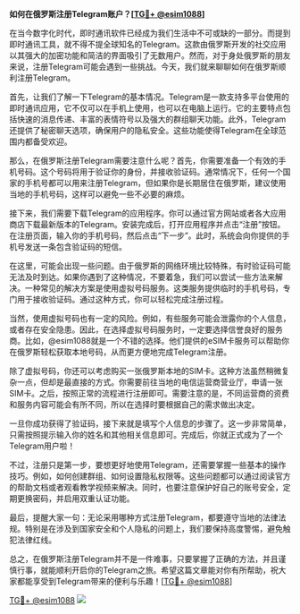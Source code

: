 **如何在俄罗斯注册Telegram账户？[[TG💪+ @esim1088](https://t.me/s/esim1088)]**

在当今数字化时代，即时通讯软件已经成为我们生活中不可或缺的一部分。而提到即时通讯工具，就不得不提全球知名的Telegram。这款由俄罗斯开发的社交应用以其强大的加密功能和简洁的界面吸引了无数用户。然而，对于身处俄罗斯的朋友来说，注册Telegram可能会遇到一些挑战。今天，我们就来聊聊如何在俄罗斯顺利注册Telegram。

首先，让我们了解一下Telegram的基本情况。Telegram是一款支持多平台使用的即时通讯应用，它不仅可以在手机上使用，也可以在电脑上运行。它的主要特点包括快速的消息传递、丰富的表情符号以及强大的群组聊天功能。此外，Telegram还提供了秘密聊天选项，确保用户的隐私安全。这些功能使得Telegram在全球范围内都备受欢迎。

那么，在俄罗斯注册Telegram需要注意什么呢？首先，你需要准备一个有效的手机号码。这个号码将用于验证你的身份，并接收验证码。通常情况下，任何一个国家的手机号都可以用来注册Telegram，但如果你是长期居住在俄罗斯，建议使用当地的手机号码，这样可以避免一些不必要的麻烦。

接下来，我们需要下载Telegram的应用程序。你可以通过官方网站或者各大应用商店下载最新版本的Telegram。安装完成后，打开应用程序并点击“注册”按钮。在注册页面，输入你的手机号码，然后点击“下一步”。此时，系统会向你提供的手机号发送一条包含验证码的短信。

在这里，可能会出现一些问题。由于俄罗斯的网络环境比较特殊，有时验证码可能无法及时到达。如果你遇到了这种情况，不要着急，我们可以尝试一些方法来解决。一种常见的解决方案是使用虚拟号码服务。这类服务提供临时的手机号码，专门用于接收验证码。通过这种方式，你可以轻松完成注册过程。

当然，使用虚拟号码也有一定的风险。例如，有些服务可能会泄露你的个人信息，或者存在安全隐患。因此，在选择虚拟号码服务时，一定要选择信誉良好的服务商。比如，@esim1088就是一个不错的选择。他们提供的eSIM卡服务可以帮助你在俄罗斯轻松获取本地号码，从而更方便地完成Telegram注册。

除了虚拟号码，你还可以考虑购买一张俄罗斯本地的SIM卡。这种方法虽然稍微复杂一点，但却是最直接的方式。你需要前往当地的电信运营商营业厅，申请一张SIM卡。之后，按照正常的流程进行注册即可。需要注意的是，不同运营商的资费和服务内容可能会有所不同，所以在选择时要根据自己的需求做出决定。

一旦你成功获得了验证码，接下来就是填写个人信息的步骤了。这一步非常简单，只需按照提示输入你的姓名和其他相关信息即可。完成后，你就正式成为了一个Telegram用户啦！

不过，注册只是第一步，要想更好地使用Telegram，还需要掌握一些基本的操作技巧。例如，如何创建群组、如何设置隐私权限等。这些问题都可以通过阅读官方的帮助文档或者观看教学视频来解决。同时，也要注意保护好自己的账号安全，定期更换密码，并启用双重认证功能。

最后，提醒大家一句：无论采用哪种方式注册Telegram，都要遵守当地的法律法规。特别是在涉及到国家安全和个人隐私的问题上，我们要保持高度警惕，避免触犯法律红线。

总之，在俄罗斯注册Telegram并不是一件难事，只要掌握了正确的方法，并且谨慎行事，就能顺利开启你的Telegram之旅。希望这篇文章能对你有所帮助，祝大家都能享受到Telegram带来的便利与乐趣！[[TG💪+ @esim1088](https://t.me/s/esim1088)]

[TG💪+ @esim1088](https://t.me/s/esim1088) ![](https://i.postimg.cc/4NQfJmqS/Snipaste-2025-05-13-00-14-12.png)